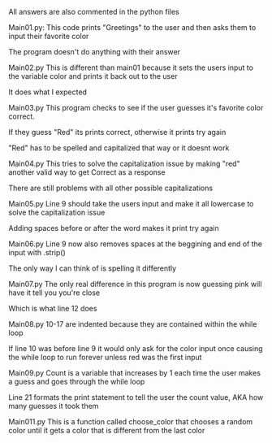 All answers are also commented in the python files

Main01.py:
This code prints "Greetings" to the user and then asks them to input their favorite color

The program doesn't do anything with their answer

Main02.py
This is different than main01 because it sets the users input to the variable color and prints it back out to the user

It does what I expected

Main03.py
This program checks to see if the user guesses it's favorite color correct. 

If they guess "Red" its prints correct, otherwise it prints try again

"Red" has to be spelled and capitalized that way or it doesnt work

Main04.py
This tries to solve the capitalization issue by making "red" another valid way to get Correct as a response

There are still problems with all other possible capitalizations

Main05.py
Line 9 should take the users input and make it all lowercase to solve the capitalization issue

Adding spaces before or after the word makes it print try again

Main06.py
Line 9 now also removes spaces at the beggining and end of the input with .strip()

The only way I can think of is spelling it differently

Main07.py
The only real difference in this program is now guessing pink will have it tell you you're close

Which is what line 12 does 

Main08.py
10-17 are indented because they are contained within the while loop

If line 10 was before line 9 it would only ask for the color input once causing the while loop to run forever unless red was the first input

Main09.py
Count is a variable that increases by 1 each time the user makes a guess and goes through the while loop

Line 21 formats the print statement to tell the user the count value, AKA how many guesses it took them

Main011.py
This is a function called choose_color that chooses a random color until it gets a color that is different from the last color

